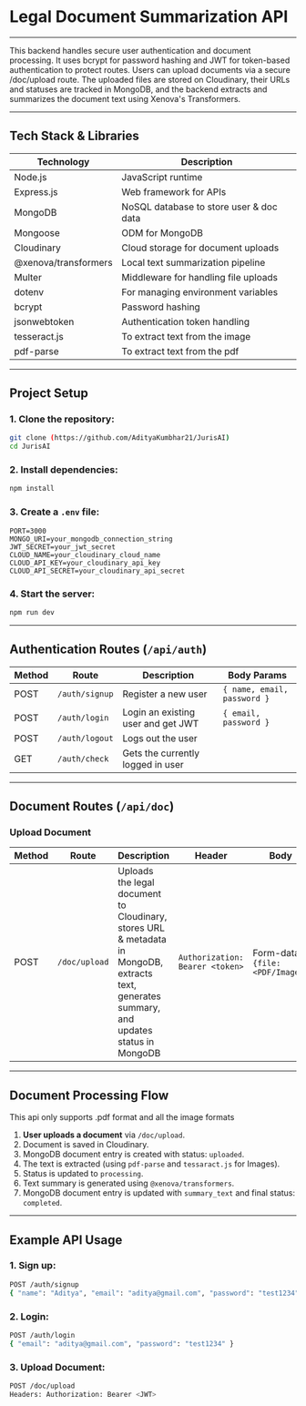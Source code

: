 # Legal Document Summarization API  
---
This backend handles secure user authentication and document processing.
It uses bcrypt for password hashing and JWT for token-based authentication to protect routes.
Users can upload documents via a secure /doc/upload route. The uploaded files are stored on Cloudinary, their URLs and statuses are tracked in MongoDB, and the backend extracts and summarizes the document text using Xenova's Transformers.



---

## Tech Stack & Libraries  

| Technology   | Description                              |  
|--------------|------------------------------------------|  
| Node.js      | JavaScript runtime                      |  
| Express.js   | Web framework for APIs                  |  
| MongoDB      | NoSQL database to store user & doc data |  
| Mongoose     | ODM for MongoDB                         |  
| Cloudinary   | Cloud storage for document uploads      |  
| @xenova/transformers | Local text summarization pipeline    |  
| Multer       | Middleware for handling file uploads    |  
| dotenv       | For managing environment variables      |  
| bcrypt       | Password hashing                        |  
| jsonwebtoken | Authentication token handling           |  
| tesseract.js | To extract text from the image           |  
| pdf-parse | To extract text from the pdf          |  

---

## Project Setup  

### 1. Clone the repository:  
```bash  
git clone (https://github.com/AdityaKumbhar21/JurisAI)  
cd JurisAI  
```  

### 2. Install dependencies:  
```bash  
npm install  
```  

### 3. Create a `.env` file:  
```
PORT=3000  
MONGO_URI=your_mongodb_connection_string  
JWT_SECRET=your_jwt_secret  
CLOUD_NAME=your_cloudinary_cloud_name  
CLOUD_API_KEY=your_cloudinary_api_key  
CLOUD_API_SECRET=your_cloudinary_api_secret  
```  

### 4. Start the server:  
```bash  
npm run dev  
```  

---

##  Authentication Routes (`/api/auth`)  

| Method | Route            | Description                        | Body Params                               |  
|--------|------------------|------------------------------------|------------------------------------------|  
| POST   | `/auth/signup`   | Register a new user                | `{ name, email, password }`              |  
| POST   | `/auth/login`    | Login an existing user and get JWT | `{ email, password }`                    | 
| POST   | `/auth/logout`   | Logs out the user                  |                                          |
| GET   | `/auth/check`     | Gets the currently logged in user  |                                          |  

---

## Document Routes (`/api/doc`)  

### Upload Document  
| Method | Route            | Description                                                                        | Header           | Body                              | Response                                             |  
|--------|------------------|------------------------------------------------------------------------------------|------------------|-----------------------------------|------------------------------------------------------|  
| POST   | `/doc/upload`    | Uploads the legal document to Cloudinary, stores URL & metadata in MongoDB, extracts text, generates summary, and updates status in MongoDB | `Authorization: Bearer <token>` | Form-data: `{file: <PDF/Image>}`                     | Returns document name, extractedText, summary, and status updates |  

---

## Document Processing Flow  
 This api only supports .pdf format and all the image formats

1. **User uploads a document** via `/doc/upload`.  
2. Document is saved in Cloudinary.  
3. MongoDB document entry is created with status: `uploaded`.  
4. The text is extracted (using `pdf-parse` and `tessaract.js` for Images).  
5. Status is updated to `processing`.  
6. Text summary is generated using `@xenova/transformers`.  
7. MongoDB document entry is updated with `summary_text` and final status: `completed`.  

 

---

##  Example API Usage  

### 1. Sign up:  
```bash  
POST /auth/signup  
{ "name": "Aditya", "email": "aditya@gmail.com", "password": "test1234" }  
```  

### 2. Login:  
```bash  
POST /auth/login  
{ "email": "aditya@gmail.com", "password": "test1234" }  
```  

### 3. Upload Document:  
```bash  
POST /doc/upload  
Headers: Authorization: Bearer <JWT>  
```  



